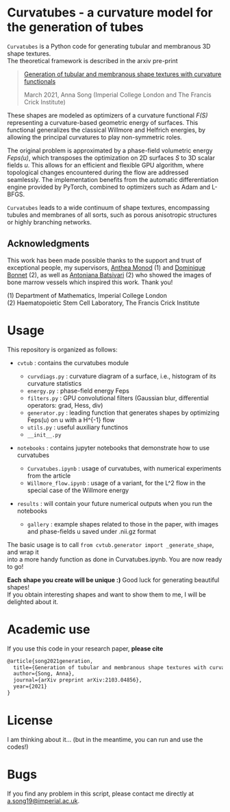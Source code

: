 # Curvatubes - a curvature model for the generation of tubes

``Curvatubes`` is a Python code for generating tubular and membranous 3D shape textures.\
The theoretical framework is described in the arxiv pre-print
> [Generation of tubular and membranous shape textures with curvature functionals](https://arxiv.org/abs/2103.04856)
> 
> March 2021, Anna Song (Imperial College London and The Francis Crick Institute)

These shapes are modeled as optimizers of a curvature functional *F(S)* representing
a curvature-based geometric energy of surfaces. This functional generalizes the
classical Willmore and Helfrich energies, by allowing the principal curvatures
to play non-symmetric roles.

The original problem is approximated by a phase-field volumetric energy *Feps(u)*, which transposes the optimization on 2D surfaces *S* to 3D scalar fields *u*. This allows for an efficient and
flexible GPU algorithm, where topological changes encountered during the flow
are addressed seamlessly. The implementation benefits from the automatic differentiation
engine provided by PyTorch, combined to optimizers such as Adam and L-BFGS.

``Curvatubes`` leads to a wide continuum of shape textures, encompassing tubules and 
membranes of all sorts, such as porous anisotropic structures or highly branching networks. 

## Acknowledgments

This work has been made possible thanks to the support and trust of exceptional people, my supervisors,
[Anthea Monod](https://sites.google.com/view/antheamonod/home) (1) and [Dominique Bonnet](https://www.crick.ac.uk/research/find-a-researcher/dominique-bonnet) (2), as well as [Antoniana Batsivari](https://www.researchgate.net/profile/Antoniana-Batsivari) (2) who showed the images of bone marrow vessels which inspired this work. Thank you!

(1) Department of Mathematics, Imperial College London \
(2) Haematopoietic Stem Cell Laboratory, The Francis Crick Institute

# Usage

This repository is organized as follows:

- `cvtub` : contains the curvatubes module
    - `curvdiags.py` : curvature diagram of a surface, i.e., histogram of its curvature statistics
    - `energy.py` : phase-field energy Feps
    - `filters.py` : GPU convolutional filters (Gaussian blur, differential operators: grad, Hess, div)
    - `generator.py` : leading function that generates shapes by optimizing Feps(u) on u with a H^{-1} flow
    - `utils.py` : useful auxiliary functinos
    - `__init__.py`
    
    
- `notebooks` : contains jupyter notebooks that demonstrate how to use curvatubes
    - `Curvatubes.ipynb` : usage of curvatubes, with numerical experiments from the article
    - `Willmore_flow.ipynb` : usage of a variant, for the L^2 flow in the special case of the Willmore energy
    
    
- `results` : will contain your future numerical outputs when you run the notebooks
    - `gallery` : example shapes related to those in the paper, with images and phase-fields u saved under .nii.gz format

The basic usage is to call ```from cvtub.generator import _generate_shape```, and wrap it\
into a more handy function as done in Curvatubes.ipynb. You are now ready to go!

**Each shape you create will be unique :)** Good luck for generating beautiful shapes! \
If you obtain interesting shapes and want to show them to me, I will be delighted about it. 

# Academic use

If you use this code in your research paper, **please cite**


```tex
@article{song2021generation,
  title={Generation of tubular and membranous shape textures with curvature functionals},
  author={Song, Anna},
  journal={arXiv preprint arXiv:2103.04856},
  year={2021}
}
```

# License

I am thinking about it... (but in the meantime, you can run and use the codes!)

# Bugs

If you find any problem in this script, please contact me directly at a.song19@imperial.ac.uk.

